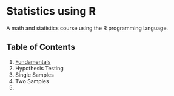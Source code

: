 # Statistics using R
A math and statistics course using the R programming language.

## Table of Contents

1. [Fundamentals](/Fundamentals/Index.md)
2. Hypothesis Testing
3. Single Samples
4. Two Samples
5. 